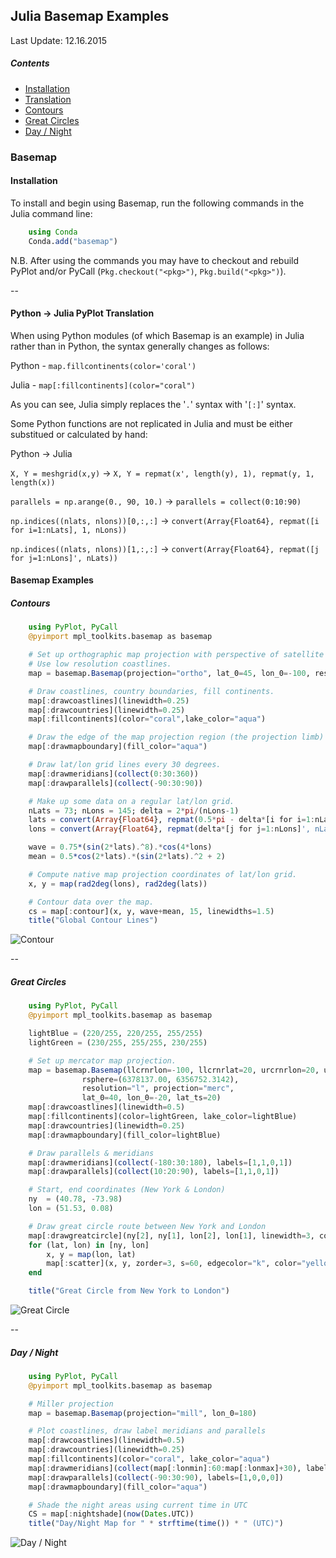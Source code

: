 ## Julia Basemap Examples
Last Update: 12.16.2015<br>

##### Contents

<ul>
<li><a href="#installation">Installation</a></li>
<li><a href="#translation">Translation</a></li>
<li><a href="#contours">Contours</a></li>
<li><a href="#greatCircles">Great Circles</a></li>
<li><a href="#dayNight">Day / Night</a></li>
</ul>

### Basemap
#### Installation<a name="installation"></a>

To install and begin using Basemap, run the following commands in the Julia command line:
```julia
	using Conda
	Conda.add("basemap")
```
N.B. After using the commands you may have to checkout and rebuild PyPlot and/or PyCall (`Pkg.checkout("<pkg>")`, `Pkg.build("<pkg>")`).
 
--

#### Python -> Julia PyPlot Translation<a name="translation"></a>

When using Python modules (of which Basemap is an example) in Julia rather than in Python, the syntax generally changes as follows:

Python - `map.fillcontinents(color='coral')`

Julia - `map[:fillcontinents](color="coral")`

As you can see, Julia simply replaces the '`.`' syntax with '`[:]`' syntax. 

Some Python functions are not replicated in Julia and must be either substitued or calculated by hand:

Python → Julia

`X, Y = meshgrid(x,y)` → `X, Y = repmat(x', length(y), 1), repmat(y, 1, length(x))`

`parallels = np.arange(0., 90, 10.)` → `parallels = collect(0:10:90)`

`np.indices((nlats, nlons))[0,:,:]` → `convert(Array{Float64}, repmat([i for i=1:nLats], 1, nLons))`

`np.indices((nlats, nlons))[1,:,:]` → `convert(Array{Float64}, repmat([j for j=1:nLons]', nLats))`


#### Basemap Examples

##### Contours<a name="contours"></a>

```julia
	using PyPlot, PyCall
	@pyimport mpl_toolkits.basemap as basemap

	# Set up orthographic map projection with perspective of satellite looking down at 45N, 100W.
	# Use low resolution coastlines.
	map = basemap.Basemap(projection="ortho", lat_0=45, lon_0=-100, resolution="l")

	# Draw coastlines, country boundaries, fill continents.
	map[:drawcoastlines](linewidth=0.25)
	map[:drawcountries](linewidth=0.25)
	map[:fillcontinents](color="coral",lake_color="aqua")

	# Draw the edge of the map projection region (the projection limb)
	map[:drawmapboundary](fill_color="aqua")

	# Draw lat/lon grid lines every 30 degrees.
	map[:drawmeridians](collect(0:30:360))
	map[:drawparallels](collect(-90:30:90))

	# Make up some data on a regular lat/lon grid.
	nLats = 73; nLons = 145; delta = 2*pi/(nLons-1)
	lats = convert(Array{Float64}, repmat(0.5*pi - delta*[i for i=1:nLats], 1, nLons))
	lons = convert(Array{Float64}, repmat(delta*[j for j=1:nLons]', nLats))

	wave = 0.75*(sin(2*lats).^8).*cos(4*lons)
	mean = 0.5*cos(2*lats).*(sin(2*lats).^2 + 2)

	# Compute native map projection coordinates of lat/lon grid.
	x, y = map(rad2deg(lons), rad2deg(lats))

	# Contour data over the map.
	cs = map[:contour](x, y, wave+mean, 15, linewidths=1.5)
	title("Global Contour Lines")
```

![Contour](https://raw.githubusercontent.com/jpwspicer/Julia/master/basemap/01contourExample.png "Contour")

--

##### Great Circles<a name="greatCircles"></a>

```julia
	using PyPlot, PyCall
	@pyimport mpl_toolkits.basemap as basemap

	lightBlue = (220/255, 220/255, 255/255)
	lightGreen = (230/255, 255/255, 230/255)

	# Set up mercator map projection.
	map = basemap.Basemap(llcrnrlon=-100, llcrnrlat=20, urcrnrlon=20, urcrnrlat=60,
	            rsphere=(6378137.00, 6356752.3142),
	            resolution="l", projection="merc",
	            lat_0=40, lon_0=-20, lat_ts=20)
	map[:drawcoastlines](linewidth=0.5)
	map[:fillcontinents](color=lightGreen, lake_color=lightBlue)
	map[:drawcountries](linewidth=0.25)
	map[:drawmapboundary](fill_color=lightBlue)

	# Draw parallels & meridians
	map[:drawmeridians](collect(-180:30:180), labels=[1,1,0,1])
	map[:drawparallels](collect(10:20:90), labels=[1,1,0,1])

	# Start, end coordinates (New York & London)
	ny  = (40.78, -73.98)
	lon = (51.53, 0.08)

	# Draw great circle route between New York and London
	map[:drawgreatcircle](ny[2], ny[1], lon[2], lon[1], linewidth=3, color="m")
	for (lat, lon) in [ny, lon]
	    x, y = map(lon, lat)
	    map[:scatter](x, y, zorder=3, s=60, edgecolor="k", color="yellow")
	end

	title("Great Circle from New York to London")
```

![Great Circle](https://raw.githubusercontent.com/jpwspicer/Julia/master/basemap/02greatCircleExample.png "Great Circle")

--

##### Day / Night<a name="dayNight"></a>

```julia
	using PyPlot, PyCall
	@pyimport mpl_toolkits.basemap as basemap

	# Miller projection
	map = basemap.Basemap(projection="mill", lon_0=180)

	# Plot coastlines, draw label meridians and parallels
	map[:drawcoastlines](linewidth=0.5)
	map[:drawcountries](linewidth=0.25)
	map[:fillcontinents](color="coral", lake_color="aqua")
	map[:drawmeridians](collect(map[:lonmin]:60:map[:lonmax]+30), labels=[0,0,0,1])
	map[:drawparallels](collect(-90:30:90), labels=[1,0,0,0])
	map[:drawmapboundary](fill_color="aqua")

	# Shade the night areas using current time in UTC
	CS = map[:nightshade](now(Dates.UTC))
	title("Day/Night Map for " * strftime(time()) * " (UTC)")
```

![Day / Night](https://raw.githubusercontent.com/jpwspicer/Julia/master/basemap/03dayNightExample.png "Day / Night")